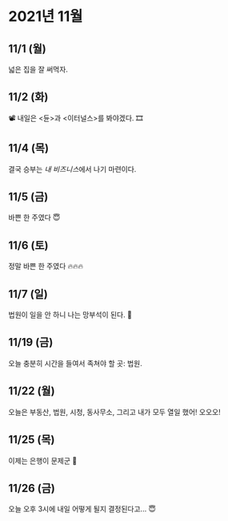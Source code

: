 # 2021년 11월

## 11/1 (월)

넓은 집을 잘 써먹자.

## 11/2 (화)

📽 내일은 <듄>과 <이터널스>를 봐야겠다. 🎞

## 11/4 (목)

결국 승부는 *내 비즈니스*에서 나기 마련이다.

## 11/5 (금)

바쁜 한 주였다 😇

## 11/6 (토)

정말 바쁜 한 주였다 🔥🔥🔥

## 11/7 (일)

법원이 일을 안 하니 나는 망부석이 된다. 🤔

## 11/19 (금)

오늘 충분히 시간을 들여서 족쳐야 할 곳: 법원.

## 11/22 (월)

오늘은 부동산, 법원, 시청, 동사무소, 그리고 내가 모두 열일 했어! 오오오!

## 11/25 (목)

이제는 은행이 문제군 🤔

## 11/26 (금)

오늘 오후 3시에 내일 어떻게 될지 결정된다고... 😇
